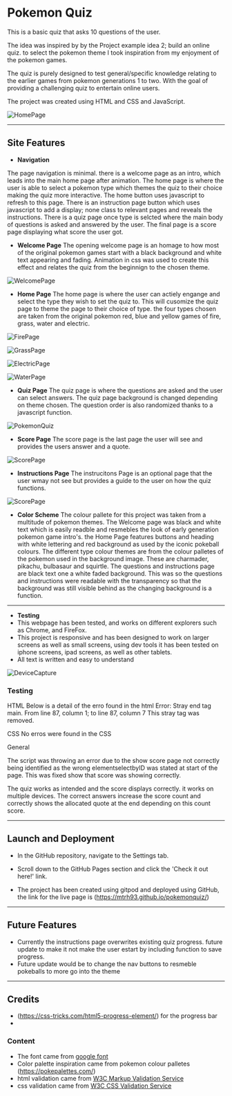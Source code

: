 # Pokemon Quiz

This is a basic quiz that asks 10 questions of the user.

The idea was inspired by by the Project example idea 2; build an online quiz. to select the pokemon theme I took inspiration from my enjoyment of the pokemon games. 

The quiz is purely designed to test general/specific knowledge relating to the earlier games from pokemon generations 1 to two. With the goal of providing a challenging quiz to entertain online users.

The project was created using HTML and CSS and JavaScript. 

![HomePage](assets/Images/choosetypepage.png)

---
## Site Features

* **Navigation**

The page navigation is minimal. there is a welcome page as an intro, which leads into the main home page after animation. 
The home page is where the user is able to select a pokemon type which themes the quiz to their choice making the quiz more interactive. The home button uses javascript to refresh to this page.
There is an instruction page button which uses javascript to add a display; none class to relevant pages and reveals the instructions.
There is a quiz page once type is selcted where the main body of questions is asked and answered by the user.
The final page is a score page displaying what score the user got.


* **Welcome Page**
The opening welcome page is an homage to how most of the original pokemon games start with a black background and white text appearing and fading.
Animation in css was used to create this effect and relates the quiz from the beginnign to the chosen theme.

 ![WelcomePage](assets/Images/WelcomePage.png)

* **Home Page**
The home page is where the user can actiely engange and select the type they wish to set the quiz to. This will cusomize the quiz page to theme the page to their choice of type.
the four types chosen are taken from the original pokemon red, blue and yellow games of fire, grass, water and electric.

![FirePage](assets/Images/FirePage.png)

![GrassPage](assets/Images/GrassPage.png)

![ElectricPage](assets/Images/ElectricPage.png)

![WaterPage](assets/Images/WaterPage.png)

* **Quiz Page**
The quiz page is where the questions are asked and the user can select answers. The quiz page background is changed depending on theme chosen.
The question order is also randomized thanks to a javascript function.

![PokemonQuiz](assets/Images/choosetypepage.png)

* **Score Page**
The score page is the last page the user will see and provides the users answer and a quote.

![ScorePage](assets/Images/ScorePage.png)

* **Instructions Page**
The instrucitons Page is an optional page that the user wmay not see but provides a guide to the user on how the quiz functions.

![ScorePage](assets/Images/ScorePage.png)

* **Color Scheme**
The colour pallete for this project was taken from a multitude of pokemon themes.
The Welcome page was black and white text which is easily readble and resmebles the look of early generation pokemon game intro's.
the Home Page features buttons and heading with white lettering and red background as used by the iconic pokeball colours.
The different type colour themes are from the colour palletes of the pokemon used in the background image. These are charmader, pikachu, bulbasaur and squirtle.
The questions and instructions page are black text one a white faded background. This was so the questions and instructions were readable with the transparency so that the background was still visible behind as the changing background is a function.


---
* **Testing**
* This webpage has been tested, and works on different explorers such as Chrome, and FireFox.
* This project is responsive and has been designed to work on larger screens as well as small screens, using dev tools it has been tested on iphone screens, ipad screens, as well as other tablets. 
* All text is written and easy to understand

![DeviceCapture](assets/Images/DeviceCapture.png)

### Testing
HTML
Below is a detail of the erro found in the html
Error: Stray end tag main.
From line 87, column 1; to line 87, column 7
This stray tag was removed.

CSS
No erros were found in the CSS

General

The script was throwing an error due to the show score page not correctly being identified as the wrong elementselectbyID was stated at start of the page. This was fixed show that score was showing correctly.

The quiz works as intended and the score displays correctly. it works on multiple devices. The correct answers increase the score count and correctly shows the allocated quote at the end depending on this count score.

---
## Launch and Deployment
* In the GitHub repository, navigate to the Settings tab.  
* Scroll down to the GitHub Pages section and click the 'Check it out here!' link.  

* The project has been created using gitpod and deployed using GitHub, the link for the live page is (https://mtrh93.github.io/pokemonquiz/)

---

## Future Features

* Currently the instructions page overwrites existing quiz progress. future update to make it not make the user estart by including function to save progress.
* Future update would be to change the nav buttons to resmeble pokeballs to more go into the theme
---

## Credits
* (https://css-tricks.com/html5-progress-element/) for the progress bar
* 


### Content
* The font came from [google font](https://fonts.google.com/)
* Color palette inspiration came from pokemon colour palletes (https://pokepalettes.com/)
* html validation came from [W3C Markup Validation Service](https://validator.w3.org/#validate_by_input)
* css validation came from [W3C CSS Validation Service](https://jigsaw.w3.org/css-validator/)